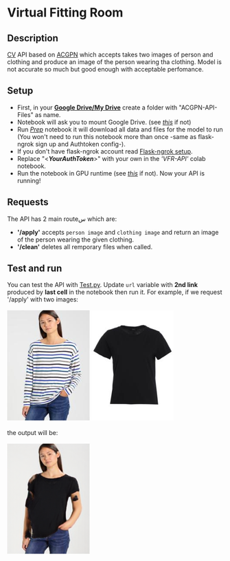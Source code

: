 # Virtual Fitting Room

## Description
[CV](https://www.ibm.com/eg-en/topics/computer-vision) API based on [ACGPN](https://github.com/levindabhi/ACGPN) which accepts takes two images of person and clothing and produce an image of the person wearing tha clothing. Model is not accurate so much but good enough with acceptable perfomance.

## Setup
- First, in your **[Google Drive/My Drive](https://drive.google.com/drive/my-drive)** create a folder with "ACGPN-API-Files" as name.
- Notebook will ask you to mount Google Drive. (see *[this](https://github.com/MahmoudHussienMohamed/Flask-APIs#google-drive)* if not)
- Run *[Prep](https://github.com/MahmoudHussienMohamed/Flask-APIs/blob/main/Flask-ngrok-APIs-VirtualFittingRoomAPI/Prep.ipynb)* notebook it will download all data and files for the model to run (You won't need to run this notebook more than once -same as flask-ngrok sign up and Authtoken config-).
- If you don't have flask-ngrok account read [Flask-ngrok setup](https://github.com/MahmoudHussienMohamed/Flask-APIs#flask-ngrok-setup).
- Replace "\<***YourAuthToken***\>" with your own in the *'VFR-API'* colab notebook.
- Run the notebook in GPU runtime (see *[this](https://github.com/MahmoudHussienMohamed/Flask-APIs#google-colab)* if not).
Now your API is running!

## Requests
The API has 2 main routeس which are:
- **'/apply'** accepts `person image` and `clothing image` and return an image of the person wearing the given clothing.
- **'/clean'** deletes all remporary files when called.


## Test and run
You can test the API with [Test.py](https://github.com/MahmoudHussienMohamed/Flask-APIs/blob/main/Flask-ngrok-APIs-VirtualFittingRoomAPI/Test.py).
Update `url` variable with **2nd link** produced by **last cell** in the notebook then run it.
For example, if we request '/apply' with two images:<br /><br />
![](https://github.com/MahmoudHussienMohamed/Flask-APIs/blob/main/Flask-ngrok-APIs-VirtualFittingRoomAPI/Input/person.jpg) ![](https://github.com/MahmoudHussienMohamed/Flask-APIs/blob/main/Flask-ngrok-APIs-VirtualFittingRoomAPI/Input/cloth.jpg)
<br /><br />the output will be:<br /><br />
![](https://github.com/MahmoudHussienMohamed/Flask-APIs/blob/main/Flask-ngrok-APIs-VirtualFittingRoomAPI/Output/person%20%2B%20cloth.png)



